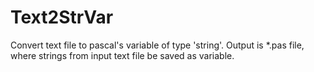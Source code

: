 # Text2StrVar
Convert text file to pascal's variable of type 'string'. Output is \*.pas file, where strings from input text file be saved as variable.
